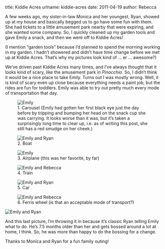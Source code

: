 title: Kiddie Acres
urlname: kiddie-acres
date: 2011-04-19
author: Rebecca

A few weeks ago, my sister-in-law Monica and her youngest, Ryan, showed up at my
house and basically begged us to go have some fun with them. She had tickets to
a little amusement park nearby that were expiring, and she wanted some company.
So, I quickly cleaned up my garden tools and gave Emily a snack, and then we
were off to Kiddie Acres!

(I mention &ldquo;garden tools&rdquo; because I&#x02bc;d planned to spend the
morning working in my garden. I hadn&#x02bc;t showered and didn&#x02bc;t have
time change before we met up at Kiddie Acres. That&#x02bc;s why my pictures look
kind of &hellip; er &hellip; awesome?)

We&#x02bc;ve driven past Kiddie Acres many times, and I&#x02bc;ve always thought
that it looks kind of scary, like the amusement park in _Pinocchio_. So, I
didn&#x02bc;t think it would be a nice place to take Emily. Turns out I was
mostly wrong. Well, it is kind of scary even up close because everything needs a
paint job, but the rides are fun for toddlers. Emily was able to try out pretty
much every mode of transportation that day.

<figure class="figure">
	<img src="{static}/images/2011-03-31-kiddie-acres-01.jpg" alt="Emily" class="figure-img img-fluid rounded">
	<figcaption class="figure-caption">
		1. Carousel (Emily had gotten her first black eye just the day before by
		tripping and bumping her head on the snack cup she was carrying. It
		looks worse than it was, but it&#x02bc;s taken a surprisingly long time
		to clear up, i.e. as of writing this post, she still has a red smudge on
		her cheek.)
	</figcaption>
</figure>

<figure class="figure">
	<img src="{static}/images/2011-03-31-kiddie-acres-02.jpg" alt="Emily and Ryan" class="figure-img img-fluid rounded">
	<figcaption class="figure-caption">2. Boat</figcaption>
</figure>

<figure class="figure">
	<img src="{static}/images/2011-03-31-kiddie-acres-03.jpg" alt="Emily" class="figure-img img-fluid rounded">
	<figcaption class="figure-caption">3. Airplane (this was her favorite, by far)</figcaption>
</figure>

<figure class="figure">
	<img src="{static}/images/2011-03-31-kiddie-acres-04.jpg" alt="Emily and Rebecca" class="figure-img img-fluid rounded">
	<figcaption class="figure-caption">4. Train</figcaption>
</figure>

<figure class="figure">
	<img src="{static}/images/2011-03-31-kiddie-acres-05.jpg" alt="Emily and Ryan" class="figure-img img-fluid rounded">
	<figcaption class="figure-caption">5. Car</figcaption>
</figure>

<figure class="figure">
	<img src="{static}/images/2011-03-31-kiddie-acres-06.jpg" alt="Emily and Rebecca" class="figure-img img-fluid rounded">
	<figcaption class="figure-caption">6. Ferris wheel (is that an acceptable mode of transport?)</figcaption>
</figure>

<img src="{static}/images/2011-03-31-kiddie-acres-07.jpg" alt="Emily and Ryan" class="img-fluid rounded">

And this last picture, I&#x02bc;m throwing it in because it&#x02bc;s classic
Ryan telling Emily what to do. He&#x02bc;s 7.5 months older than her and gets
bossed around a lot at home, I think. So, he was more than happy to do the
bossing for a change.

Thanks to Monica and Ryan for a fun family outing!
